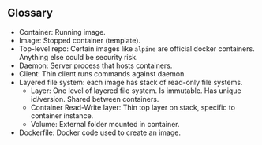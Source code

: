 ## Glossary
* Container: Running image.
* Image: Stopped container (template).
* Top-level repo: Certain images like `alpine` are official docker containers. Anything else could be security risk.
* Daemon: Server process that hosts containers.
* Client: Thin client runs commands against daemon.
* Layered file system: each image has stack of read-only file systems.
    * Layer: One level of layered file system. Is immutable. Has unique id/version. Shared between containers.
    * Container Read-Write layer: Thin top layer on stack, specific to container instance.
    * Volume: External folder mounted in container.
* Dockerfile: Docker code used to create an image.